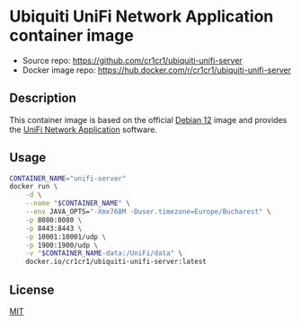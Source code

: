 # Ubiquiti UniFi Network Application container image

- Source repo: <https://github.com/cr1cr1/ubiquiti-unifi-server>
- Docker image repo: <https://hub.docker.com/r/cr1cr1/ubiquiti-unifi-server>

## Description

This container image is based on the official [Debian 12](https://hub.docker.com/_/debian/tags/?page=1&name=12-slim) image and provides the [UniFi Network Application](https://ui.com/download/unifi) software.

## Usage

```bash
CONTAINER_NAME="unifi-server"
docker run \
    -d \
    --name "$CONTAINER_NAME" \
    --env JAVA_OPTS="-Xmx768M -Duser.timezone=Europe/Bucharest" \
    -p 8080:8080 \
    -p 8443:8443 \
    -p 10001:10001/udp \
    -p 1900:1900/udp \
    -v "$CONTAINER_NAME-data:/UniFi/data" \
    docker.io/cr1cr1/ubiquiti-unifi-server:latest
```

## License

[MIT](LICENSE)
